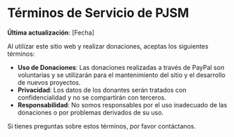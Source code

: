 # Términos de Servicio de PJSM

**Última actualización**: [Fecha]

Al utilizar este sitio web y realizar donaciones, aceptas los siguientes términos:

- **Uso de Donaciones**: Las donaciones realizadas a través de PayPal son voluntarias y se utilizarán para el mantenimiento del sitio y el desarrollo de nuevos proyectos.
- **Privacidad**: Los datos de los donantes serán tratados con confidencialidad y no se compartirán con terceros.
- **Responsabilidad**: No somos responsables por el uso inadecuado de las donaciones o por problemas derivados de su uso.

Si tienes preguntas sobre estos términos, por favor contáctanos.
